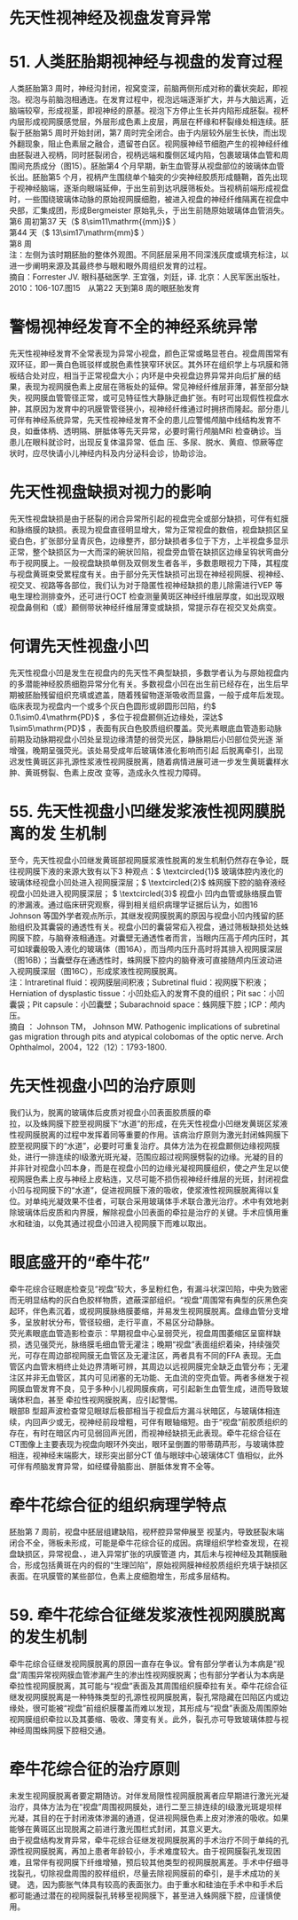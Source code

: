 # 先天性视神经及视盘发育异常  
# 51. 人类胚胎期视神经与视盘的发育过程  
人类胚胎第3 周时，神经沟封闭，视窝变深，前脑两侧形成对称的囊状突起，即视泡。视泡与前脑泡相通连。在发育过程中，视泡远端逐渐扩大，并与大脑远离，近脑端较窄，形成视茎，即视神经的原基。视泡下方停止生长并内陷形成胚裂。视杯内层形成视网膜感觉层，外层形成色素上皮层，两层在杯缘和杯裂缘处相连续。胚裂于胚胎第5 周时开始封闭，第7 周时完全闭合。由于内层较外层生长快，而出现外翻现象，阻止色素层之融合，遗留苍白区。视网膜神经节细胞产生的视神经纤维由胚裂进入视柄，同时胚裂闭合，视柄远端和腹侧区域内陷，包裹玻璃体血管和周围间充质成分（图15）。胚胎第4 个月早期，新生血管芽从视盘部位的玻璃体血管长出。胚胎第5 个月，视柄产生围绕单个轴突的少突神经胶质形成髓鞘，首先出现于视神经脑端，逐渐向眼端延伸，于出生前到达巩膜筛板处。当视柄前端形成视盘时，一些围绕玻璃体动脉的原始视网膜细胞，被进入视盘的神经纤维隔离在视盘中央部，汇集成团，形成Bergmeister 原始乳头，于出生前随原始玻璃体血管消失。  
第6 周初第37 天（$ 8\sim11\mathrm{{mm}}$    ）  
第44 天（$ 13\sim17\mathrm{mm}$    ）  
第8 周  
注：左侧为该时期胚胎的整体外观图。不同胚层采用不同深浅灰度或填充标注，以进一步阐明来源及其最终参与眼和眼外周组织发育的过程。  
摘自：Forrester JV. 眼科基础医学. 王宜强，刘廷，译. 北京：人民军医出版社，2010：106-107.图15　从第22 天到第8 周的眼胚胎发育  
#  警惕视神经发育不全的神经系统异常  
先天性视神经发育不全常表现为异常小视盘，颜色正常或略显苍白。视盘周围常有双环征，即一黄白色斑驳样或脱色素性狭窄环状区。其外环在组织学上与巩膜和筛板结合处对应，相当于正常视盘大小；内环是中央视盘边界异常并向后扩展的结果，表现为视网膜色素上皮层在筛板处的延伸。常见神经纤维层菲薄，甚至部分缺失，视网膜血管管径正常，或可见特征性大静脉迂曲扩张。有时可出现假性视盘水肿，其原因为发育中的巩膜管管径狭小，视神经纤维通过时拥挤而隆起。部分患儿可伴有神经系统异常，先天性视神经发育不全的患儿应警惕颅脑中线结构发育不 良，如垂体柄、透明隔、胼胝体等先天异常，必要时需行颅脑MRI  检查确诊。当患儿在眼科就诊时，出现反复体温异常、低血 压、多尿、脱水、黄疸、惊厥等症状时，应尽快请小儿神经内科及内分泌科会诊，协助诊治。  
#  先天性视盘缺损对视力的影响  
先天性视盘缺损是由于胚裂的闭合异常所引起的视盘完全或部分缺损，可伴有虹膜和脉络膜的缺损。表现为视盘直径明显增大，常为正常视盘的数倍，视盘缺损区呈瓷白色，扩张部分呈青灰色，边缘整齐，部分缺损者多位于下方，上半视盘多显示正常，整个缺损区为一大而深的碗状凹陷，视盘旁血管在缺损区边缘呈钩状弯曲分布于视网膜上。一般视盘缺损单侧及双侧发生者各半，多数患眼视力下降，其程度与视盘黄斑束受累程度有关。由于部分先天性缺损可出现在神经视网膜、视神经、视交叉、视路等各部位，我们认为对于隐匿性视神经缺损的患儿除需进行VEP 等电生理检测排查外，还可进行OCT 检查测量黄斑区神经纤维层厚度，如出现双眼视盘鼻侧和（或）颞侧带状神经纤维层薄变或缺损，常提示存在视交叉处病变。  
#  何谓先天性视盘小凹  
先天性视盘小凹是发生在视盘内的先天性不典型缺损，多数学者认为与原始视盘内的多潜能神经胶质细胞异常分化有关。多数视盘小凹在出生前已经存在，出生后早期被胚胎残留组织充填或遮盖，随着残留物逐渐吸收而显露，一般于成年后发现。临床表现为视盘内一个或多个灰白色圆形或卵圆形凹陷，约$ 0.1\sim0.4\mathrm{PD}$    ，多位于视盘颞侧近边缘处，深达$ 1\sim5\mathrm{PD}$    ，表面有灰白色胶质组织覆盖。荧光素眼底血管造影动脉前期及动脉期视盘小凹处呈现边缘清楚的弱荧光区，静脉期后小凹部位荧光逐 渐增强，晚期呈强荧光。该处易受成年后玻璃体液化影响而引起 后脱离牵引，出现迟发性黄斑区非孔源性浆液性视网膜脱离，随着病情进展可进一步发生黄斑囊样水肿、黄斑劈裂、色素上皮改 变等，造成永久性视力障碍。  
# 55.  先天性视盘小凹继发浆液性视网膜脱离的发 生机制  
至今，先天性视盘小凹继发黄斑部视网膜浆液性脱离的发生机制仍然存在争论，既往视网膜下液的来源大致有以下3 种观点：$ \textcircled{1}$    玻璃体腔内液化的玻璃体经视盘小凹处进入视网膜深层；$ \textcircled{2}$     蛛网膜下腔的脑脊液经视盘小凹处进入视网膜深层； $ \textcircled{3}$     视盘小 凹内血管或脉络膜血管的渗漏液。通过临床研究观察，得到相关组织病理学证据后认为，如图16 Johnson 等国外学者观点所示，其继发视网膜脱离的原因与视盘小凹内残留的胚胎组织及其囊袋的通透性有关。视盘小凹的囊袋常疝入视盘，通过筛板缺损处达蛛网膜下腔，与脑脊液相通连。对囊壁无通透性者而言，当眼内压高于颅内压时，其可如球囊般吸入液化的玻璃体（图16A），而当颅内压升高时将其排入视网膜深层（图16B）；当囊壁存在通透性时，蛛网膜下腔内的脑脊液可直接随颅内压波动进入视网膜深层（图16C），形成浆液性视网膜脱离。  
注：Intraretinal fluid：视网膜层间积液；Subretinal fluid：视网膜下积液；Herniation of dysplastic  tissue：小凹处疝入的发育不良的组织；Pit sac：小凹囊袋；Pit capsule：小凹囊壁；Subarachnoid space：蛛网膜下腔；ICP：颅内压。  
摘自 ： Johnson TM， Johnson MW. Pathogenic implications of subretinal gas migration through pits and atypical  colobomas of the optic nerve. Arch Ophthalmol，2004，122（12）：1793-1800.  
#  先天性视盘小凹的治疗原则  
我们认为，脱离的玻璃体后皮质对视盘小凹表面胶质膜的牵  
拉，以及蛛网膜下腔至视网膜下“水道”的形成，在先天性视盘小凹继发黄斑区浆液性视网膜脱离的过程中发挥着同等重要的作用。该病治疗原则为激光封闭蛛网膜下腔至视网膜下的“水道”，必要时可重复治疗。具体方法为在视盘颞侧边缘视网膜处，进行一排连续的Ⅰ级激光斑光凝，范围应超过视网膜劈裂的边缘。光凝的目的并非针对视盘小凹本身，而是在视盘小凹的边缘光凝视网膜组织，使之产生足以使视网膜色素上皮与神经上皮粘连，又尽可能不损伤视神经纤维层的光斑，封闭视盘小凹与视网膜下的“水道”，促进视网膜下液的吸收，使浆液性视网膜脱离得以复位。对单纯光凝效果不佳者，可联合采用玻璃体手术联合激光治疗。术中有效地剥除玻璃体后皮质和内界膜，解除视盘小凹表面的牵拉是治疗的关键。手术应慎用重水和硅油，以免其通过视盘小凹进入视网膜下而难以取出。  
#  眼底盛开的“牵牛花”  
牵牛花综合征眼底检查见“视盘”较大，多呈粉红色，有漏斗状深凹陷，中央为致密而无明显结构的灰白色胶样物质，遮蔽深部组织。“视盘”周围常有典型的灰黑色突起环，伴色素沉着，或视网膜脉络膜萎缩，并易发生视网膜脱离。盘缘血管分支增多，呈放射状分布，管径较细，走行平直，不易区分动静脉。  
荧光素眼底血管造影检查示：早期视盘中心呈弱荧光，视盘周围萎缩区呈窗样缺损，透见强荧光，脉络膜毛细血管无灌注；晚期“视盘”表面组织着染，持续强荧光，可存在周边部视网膜无血管区及无灌注区，两者具有不同的FFA 表现。无血管区内血管末梢终止处边界清晰可辨，其周边以远视网膜完全缺乏血管分布；无灌注区并非无血管区，其内可见闭塞的无功能、无血流的空壳血管。两者多继发于视网膜血管发育不良，见于多种小儿视网膜疾病，可引起新生血管生成，进而导致玻璃体积血，甚至 牵拉性视网膜脱离，应引起警惕。  
眼部B 型超声波检查常见眼球后极部相当于视盘后方漏斗状暗区，与玻璃体相连续，内回声少或无，视神经前段增粗，可伴有眼轴缩短。由于“视盘”前胶质组织的存在，有时在暗区内可见弱回声光团，而视神经缺损无此表现。牵牛花综合征在CT图像上主要表现为视盘向眼环外突出，眼环呈倒置的带蒂葫芦形，与玻璃体腔相连，视神经末端膨大，球形突出部分CT 值与眼球中心玻璃体CT 值相似，此外可伴有颅脑发育异常，如经蝶骨脑膨出、胼胝体发育不全等。  
#  牵牛花综合征的组织病理学特点  
胚胎第 7  周前，视盘中胚层组建缺陷，视杯腔异常伸展至 视茎内，导致胚裂末端闭合不全，筛板未形成，可能是牵牛花综合征的成因。病理组织学检查发现，在视盘缺损区，异常视盘、，进入异常扩张的巩膜管道 内，其后未与视神经及其鞘膜融合，形成包括黄斑在内的假的“生理凹陷”，原始视网膜神经胶质组织充填于缺损区表面。在巩膜管的某些部位，色素上皮细胞增生，形成多层结构。  
# 59. 牵牛花综合征继发浆液性视网膜脱离的发生机制  
牵牛花综合征继发视网膜脱离的原因一直存在争议。曾有部分学者认为本病是“视盘”周围异常视网膜血管渗漏产生的渗出性视网膜脱离；也有部分学者认为本病是牵拉性视网膜脱离，其可能与“视盘”表面及其周围组织膜牵拉有关。牵牛花综合征继发视网膜脱离是一种特殊类型的孔源性视网膜脱离，裂孔常隐藏在凹陷区内或边缘处，很可能被“视盘”前组织膜覆盖而难以发现，其形成与“视盘”表面及周围原始视网膜组织牵拉以及其萎缩、吸收、薄变有关。此外，裂孔亦可导致玻璃体腔与视神经周围蛛网膜下腔相交通。  
#  牵牛花综合征的治疗原则  
未发生视网膜脱离者要定期随访。对伴发局限性视网膜脱离者应早期进行激光光凝治疗，具体方法为在“视盘”周围视网膜处，进行二至三排连续的Ⅰ级激光斑堤坝样光凝，其目的在于封闭液体渗漏的通道，促进视网膜色素上皮对渗液的吸收。如果能够在黄斑区出现脱离之前进行激光围栏式封闭，其意义更大。  
由于视盘结构发育异常，牵牛花综合征继发视网膜脱离的手术治疗不同于单纯的孔源性视网膜脱离，再加上患者年龄较小，手术难度较大。由于视网膜裂孔发现困难，且常伴有视网膜下纤维增殖，预后较其他类型的视网膜脱离差。手术中仔细寻找裂孔，切除视盘周围的胶样组织，尽量去除视网膜前的牵引，是手术成功的关键。 选，因为膨胀气体具有较高的表面张力。由于重水和硅油在手术中和手术后都可能通过潜在的视网膜裂孔转移至视网膜下，甚至进入蛛网膜下腔，应谨慎使用。  
